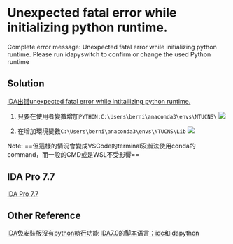 # Unexpected fatal error while initializing python runtime.
Complete error message: Unexpected fatal error while initializing python runtime. Please run idapyswitch to confirm or change the used Python runtime

## Solution
[IDA出错unexpected fatal error while intitailizing python runtime.](https://zhuanlan.zhihu.com/p/434575474)
1. 只要在使用者變數增加`PYTHON:C:\Users\berni\anaconda3\envs\NTUCNS\`
![](https://hackmd.io/_uploads/r1aVq-su2.png)

2. 在增加環境變數`C:\Users\berni\anaconda3\envs\NTUCNS\Lib`
![](https://hackmd.io/_uploads/Hkkv5bs_2.png)

Note: ==但這樣的情況會變成VSCode的terminal沒辦法使用conda的command，而一般的CMD或是WSL不受影響==

## IDA Pro 7.7
[IDA Pro 7.7](https://github.com/751643992/IDA_Pro_7.7)

## Other Reference
[IDA免安裝版沒有python執行功能](https://blog.csdn.net/tbk345/article/details/124163684)
[IDA7.0的脚本语言：idc和idapython](https://blog.csdn.net/weixin_45055269/article/details/105940348)